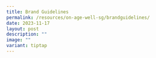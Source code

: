 ```yaml
---
title: Brand Guidelines
permalink: /resources/on-age-well-sg/brandguidelines/
date: 2023-11-17
layout: post
description: ""
image: ""
variant: tiptap
---
```

